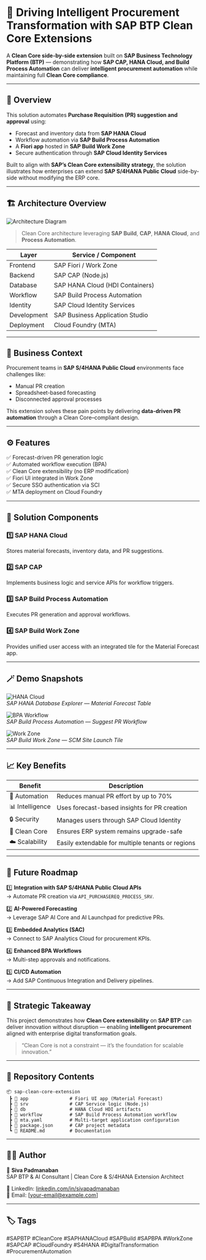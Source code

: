 # 🧠 Driving Intelligent Procurement Transformation with SAP BTP Clean Core Extensions

A **Clean Core side-by-side extension** built on **SAP Business Technology Platform (BTP)** — demonstrating how **SAP CAP, HANA Cloud, and Build Process Automation** can deliver **intelligent procurement automation** while maintaining full **Clean Core compliance**.

---

## 🚀 Overview

This solution automates **Purchase Requisition (PR) suggestion and approval** using:
- Forecast and inventory data from **SAP HANA Cloud**
- Workflow automation via **SAP Build Process Automation**
- A **Fiori app** hosted in **SAP Build Work Zone**
- Secure authentication through **SAP Cloud Identity Services**

Built to align with **SAP’s Clean Core extensibility strategy**, the solution illustrates how enterprises can extend **SAP S/4HANA Public Cloud** side-by-side without modifying the ERP core.

---

## 🏗️ Architecture Overview

![Architecture Diagram](sap_clean_core_solution_design.png)

> Clean Core architecture leveraging **SAP Build**, **CAP**, **HANA Cloud**, and **Process Automation**.

| Layer | Service / Component |
|--------|--------------------|
| Frontend | SAP Fiori / Work Zone |
| Backend | SAP CAP (Node.js) |
| Database | SAP HANA Cloud (HDI Containers) |
| Workflow | SAP Build Process Automation |
| Identity | SAP Cloud Identity Services |
| Development | SAP Business Application Studio |
| Deployment | Cloud Foundry (MTA) |

---

## 💼 Business Context

Procurement teams in **SAP S/4HANA Public Cloud** environments face challenges like:
- Manual PR creation
- Spreadsheet-based forecasting
- Disconnected approval processes

This extension solves these pain points by delivering **data-driven PR automation** through a Clean Core–compliant design.

---

## ⚙️ Features

✅ Forecast-driven PR generation logic  
✅ Automated workflow execution (BPA)  
✅ Clean Core extensibility (no ERP modification)  
✅ Fiori UI integrated in Work Zone  
✅ Secure SSO authentication via SCI  
✅ MTA deployment on Cloud Foundry  

---

## 🧩 Solution Components

### 1️⃣ SAP HANA Cloud
Stores material forecasts, inventory data, and PR suggestions.

### 2️⃣ SAP CAP
Implements business logic and service APIs for workflow triggers.

### 3️⃣ SAP Build Process Automation
Executes PR generation and approval workflows.

### 4️⃣ SAP Build Work Zone
Provides unified user access with an integrated tile for the Material Forecast app.

---

## 🪄 Demo Snapshots

![HANA Cloud](hana_table.png)  
*SAP HANA Database Explorer — Material Forecast Table*

![BPA Workflow](bpa_workflow.png)  
*SAP Build Process Automation — Suggest PR Workflow*

![Work Zone](workzone_site.png)  
*SAP Build Work Zone — SCM Site Launch Tile*

---

## 📈 Key Benefits

| Benefit | Description |
|----------|-------------|
| 🔄 Automation | Reduces manual PR effort by up to 70% |
| 📊 Intelligence | Uses forecast-based insights for PR creation |
| 🔒 Security | Manages users through SAP Cloud Identity |
| 🧩 Clean Core | Ensures ERP system remains upgrade-safe |
| ☁️ Scalability | Easily extendable for multiple tenants or regions |

---

## 🔮 Future Roadmap

1️⃣ **Integration with SAP S/4HANA Public Cloud APIs**  
→ Automate PR creation via `API_PURCHASEREQ_PROCESS_SRV`.

2️⃣ **AI-Powered Forecasting**  
→ Leverage SAP AI Core and AI Launchpad for predictive PRs.

3️⃣ **Embedded Analytics (SAC)**  
→ Connect to SAP Analytics Cloud for procurement KPIs.

4️⃣ **Enhanced BPA Workflows**  
→ Multi-step approvals and notifications.

5️⃣ **CI/CD Automation**  
→ Add SAP Continuous Integration and Delivery pipelines.

---

## 🧠 Strategic Takeaway

This project demonstrates how **Clean Core extensibility** on **SAP BTP** can deliver innovation without disruption — enabling **intelligent procurement** aligned with enterprise digital transformation goals.

> “Clean Core is not a constraint — it’s the foundation for scalable innovation.”

---

## 📘 Repository Contents

```
📦 sap-clean-core-extension
 ┣ 📁 app               # Fiori UI app (Material Forecast)
 ┣ 📁 srv               # CAP Service logic (Node.js)
 ┣ 📁 db                # HANA Cloud HDI artifacts
 ┣ 📁 workflow          # SAP Build Process Automation workflow
 ┣ 📄 mta.yaml          # Multi-target application configuration
 ┣ 📄 package.json      # CAP project metadata
 ┗ 📄 README.md         # Documentation
```

---

## 🧑‍💻 Author

👤 **Siva Padmanaban**  
SAP BTP & AI Consultant | Clean Core & S/4HANA Extension Architect  

🔗 LinkedIn: [linkedin.com/in/sivapadmanaban](https://linkedin.com/in/sivapadmanaban)  
📧 Email: [your-email@example.com]

---

## 🏷️ Tags
#SAPBTP #CleanCore #SAPHANACloud #SAPBuild #SAPBPA #WorkZone #SAPCAP #CloudFoundry #S4HANA #DigitalTransformation #ProcurementAutomation
